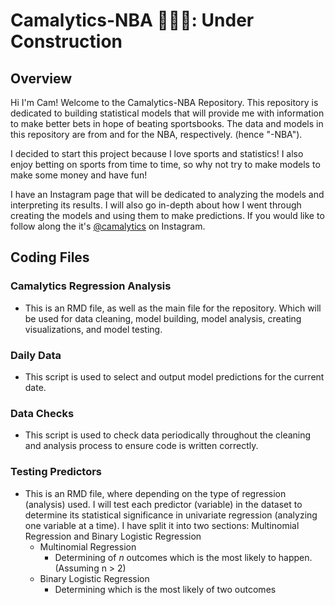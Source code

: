 # Camalytics-NBA 🎰⛹🏾: Under Construction
## Overview
Hi I'm Cam! Welcome to the Camalytics-NBA Repository. This repository is dedicated to building statistical models that will provide me with information to make better bets in hope of beating sportsbooks. The data and models in this repository are from and for the NBA, respectively. (hence "-NBA").

I decided to start this project because I love sports and statistics! I also enjoy betting on sports from time to time, so why not try to make models to make some money and have fun!

I have an Instagram page that will be dedicated to analyzing the models and interpreting its results. I will also go in-depth about how I went through creating the models and using them to make predictions. If you would like to follow along the it's [@camalytics][1] on Instagram.
## Coding Files
### Camalytics Regression Analysis
* This is an RMD file, as well as the main file for the repository. Which will be used for data cleaning, model building, model analysis, creating visualizations, and model testing.
### Daily Data
* This script is used to select and output model predictions for the current date.
### Data Checks
* This script is used to check data periodically throughout the cleaning and analysis process to ensure code is written correctly.
### Testing Predictors
* This is an RMD file, where depending on the type of regression (analysis) used. I will test each predictor (variable) in the dataset to determine its statistical significance in univariate regression (analyzing one variable at a time). I have split it into two sections: Multinomial Regression and Binary Logistic Regression
	* Multinomial Regression
		* Determining of _n_ outcomes which is the most likely to happen. (Assuming n \> 2)
	* Binary Logistic Regression
		* Determining which is the most likely of two outcomes

[1]:	https://www.instagram.com/camalytics?igsh=MWczZGlhbzl5eGxoYw%3D%3D&utm_source=qr